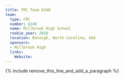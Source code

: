 ```yaml
---
title: FRC Team 6248
team:
  type: FRC
  number: 6248
  name: Millbrook High School
  rookie_year: 2016
  location: Raleigh, North Carolina, USA
  sponsors:
  - Millbrook High
  links:
    Website:
---
```


{% include remove_this_line_and_add_a_paragraph %}